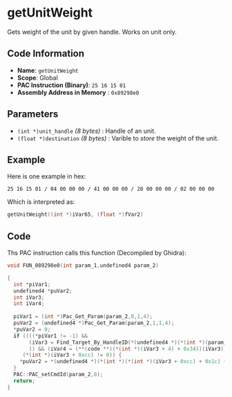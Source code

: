 # getUnitWeight

Gets weight of the unit by given handle. Works on unit only.

## Code Information

- **Name**: `getUnitWeight`
- **Scope**: Global
- **PAC Instruction (Binary)**: `25 16 15 01`
- **Assembly Address in Memory** : `0x89298e0`

## Parameters

- `(int *)unit_handle` *(8 bytes)* : Handle of an unit.
- `(float *)destination` *(8 bytes)* : Varible to *store* the weight of the unit.

## Example

Here is one example in hex:

```25 16 15 01 / 04 00 00 00 / 41 00 00 00 / 20 00 00 00 / 02 00 00 00```

Which is interpreted as:

```c
getUnitWeight((int *)iVar65, (float *)fVar2)
```

## Code

Ths PAC instruction calls this function (Decompiled by Ghidra):

```c
void FUN_089298e0(int param_1,undefined4 param_2)

{
  int *piVar1;
  undefined4 *puVar2;
  int iVar3;
  int iVar4;
  
  piVar1 = (int *)Pac_Get_Param(param_2,0,1,4);
  puVar2 = (undefined4 *)Pac_Get_Param(param_2,1,1,4);
  *puVar2 = 0;
  if ((((*piVar1 != -1) &&
       (iVar3 = Find_Target_By_HandleID(*(undefined4 *)(*(int *)(param_1 + 0x10) + 0xe8),*piVar1,1), iVar3 != 0
       )) && (iVar4 = (**(code **)(*(int *)(iVar3 + 4) + 0x34))(iVar3), iVar4 == 9)) &&
     (*(int *)(iVar3 + 0xcc) != 0)) {
    *puVar2 = *(undefined4 *)(*(int *)(*(int *)(iVar3 + 0xcc) + 0x1c) + 0xb0); // 0xb0 is weight
  }
  PAC::PAC_setCmdId(param_2,0);
  return;
}
```

